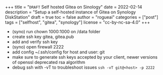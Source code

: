 +++
title = "`DRAFT` Self hosted Gitea on Sinology"
date = 2022-02-14
description = "Setup a self-hosted instance of Gitea on Synology DiskStation"
draft = true
toc = false
author = "rogueai"
categories = ["post"]
tags = ["selfhost", "gitea", "synology"]
license = "cc-by-nc-sa-4.0"
+++

- (syno) run chown 1000:1000 on /data folder
- create ssh key gitea, gitea.pub
- add and verify ssh key
- (syno) open firewall 2222
- add config ~/.ssh/config for host and user: git
- make sure to generate ssh keys accepted by your client, newer versions of openssl
  deprecated rsa algorithm
- debug ssh with -vT to troubleshoot issues
  `ssh -vT git@<host> -p 2222`